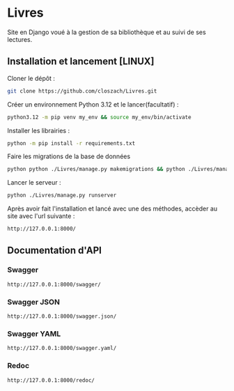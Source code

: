 # Livres
Site en Django voué à la gestion de sa bibliothèque et au suivi de ses lectures.

## Installation et lancement [LINUX]

Cloner le dépôt :
```sh
git clone https://github.com/closzach/Livres.git
```

Créer un environnement Python 3.12 et le lancer(facultatif) :
```sh
python3.12 -m pip venv my_env && source my_env/bin/activate
```

Installer les librairies :
```sh
python -m pip install -r requirements.txt
```

Faire les migrations de la base de données
```sh
python python ./Livres/manage.py makemigrations && python ./Livres/manage.py migrate
```

Lancer le serveur :
```sh
python ./Livres/manage.py runserver
```

Après avoir fait l'installation et lancé avec une des méthodes, accèder au site avec l'url suivante :

```
http://127.0.0.1:8000/
```

## Documentation d'API

### Swagger
```
http://127.0.0.1:8000/swagger/
```

### Swagger JSON
```
http://127.0.0.1:8000/swagger.json/
```

### Swagger YAML
```
http://127.0.0.1:8000/swagger.yaml/
```

### Redoc
```
http://127.0.0.1:8000/redoc/
```
